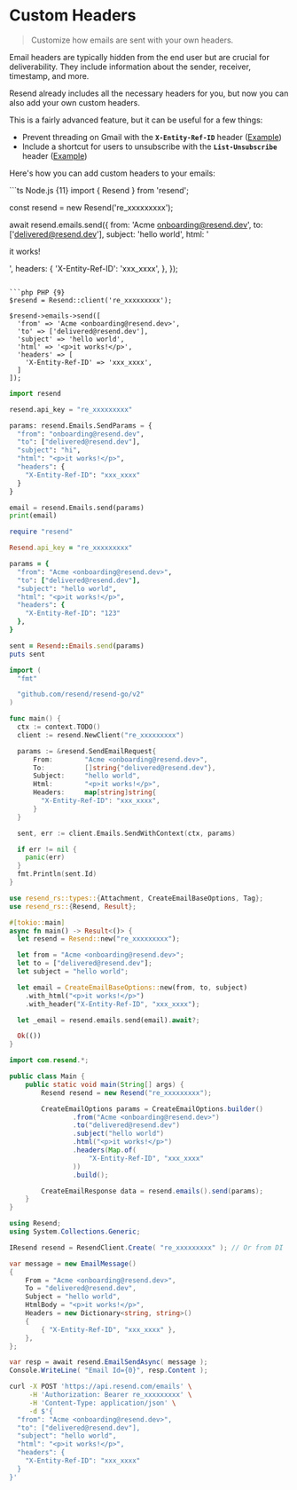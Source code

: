 # Custom Headers

> Customize how emails are sent with your own headers.

Email headers are typically hidden from the end user but are crucial for deliverability. They include information about the sender, receiver, timestamp, and more.

Resend already includes all the necessary headers for you, but now you can also add your own custom headers.

This is a fairly advanced feature, but it can be useful for a few things:

* Prevent threading on Gmail with the **`X-Entity-Ref-ID`** header ([Example](https://github.com/resend/resend-examples/tree/main/with-prevent-thread-on-gmail))
* Include a shortcut for users to unsubscribe with the **`List-Unsubscribe`** header ([Example](https://github.com/resend/resend-examples/tree/main/with-unsubscribe-url-header))

Here's how you can add custom headers to your emails:

<CodeGroup>
  ```ts Node.js {11}
  import { Resend } from 'resend';

  const resend = new Resend('re_xxxxxxxxx');

  await resend.emails.send({
    from: 'Acme <onboarding@resend.dev>',
    to: ['delivered@resend.dev'],
    subject: 'hello world',
    html: '<p>it works!</p>',
    headers: {
      'X-Entity-Ref-ID': 'xxx_xxxx',
    },
  });
  ```

  ```php PHP {9}
  $resend = Resend::client('re_xxxxxxxxx');

  $resend->emails->send([
    'from' => 'Acme <onboarding@resend.dev>',
    'to' => ['delivered@resend.dev'],
    'subject' => 'hello world',
    'html' => '<p>it works!</p>',
    'headers' => [
      'X-Entity-Ref-ID' => 'xxx_xxxx',
    ]
  ]);
  ```

  ```python Python {11}
  import resend

  resend.api_key = "re_xxxxxxxxx"

  params: resend.Emails.SendParams = {
    "from": "onboarding@resend.dev",
    "to": ["delivered@resend.dev"],
    "subject": "hi",
    "html": "<p>it works!</p>",
    "headers": {
      "X-Entity-Ref-ID": "xxx_xxxx"
    }
  }

  email = resend.Emails.send(params)
  print(email)
  ```

  ```rb Ruby {11}
  require "resend"

  Resend.api_key = "re_xxxxxxxxx"

  params = {
    "from": "Acme <onboarding@resend.dev>",
    "to": ["delivered@resend.dev"],
    "subject": "hello world",
    "html": "<p>it works!</p>",
    "headers": {
      "X-Entity-Ref-ID": "123"
    },
  }

  sent = Resend::Emails.send(params)
  puts sent
  ```

  ```go Go {17}
  import (
  	"fmt"

  	"github.com/resend/resend-go/v2"
  )

  func main() {
    ctx := context.TODO()
    client := resend.NewClient("re_xxxxxxxxx")

    params := &resend.SendEmailRequest{
        From:        "Acme <onboarding@resend.dev>",
        To:          []string{"delivered@resend.dev"},
        Subject:     "hello world",
        Html:        "<p>it works!</p>",
        Headers:     map[string]string{
          "X-Entity-Ref-ID": "xxx_xxxx",
        }
    }

    sent, err := client.Emails.SendWithContext(ctx, params)

    if err != nil {
      panic(err)
    }
    fmt.Println(sent.Id)
  }
  ```

  ```rust Rust {14}
  use resend_rs::types::{Attachment, CreateEmailBaseOptions, Tag};
  use resend_rs::{Resend, Result};

  #[tokio::main]
  async fn main() -> Result<()> {
    let resend = Resend::new("re_xxxxxxxxx");

    let from = "Acme <onboarding@resend.dev>";
    let to = ["delivered@resend.dev"];
    let subject = "hello world";

    let email = CreateEmailBaseOptions::new(from, to, subject)
      .with_html("<p>it works!</p>")
      .with_header("X-Entity-Ref-ID", "xxx_xxxx");

    let _email = resend.emails.send(email).await?;

    Ok(())
  }
  ```

  ```java Java {13}
  import com.resend.*;

  public class Main {
      public static void main(String[] args) {
          Resend resend = new Resend("re_xxxxxxxxx");

          CreateEmailOptions params = CreateEmailOptions.builder()
                  .from("Acme <onboarding@resend.dev>")
                  .to("delivered@resend.dev")
                  .subject("hello world")
                  .html("<p>it works!</p>")
                  .headers(Map.of(
                      "X-Entity-Ref-ID", "xxx_xxxx"
                  ))
                  .build();

          CreateEmailResponse data = resend.emails().send(params);
      }
  }
  ```

  ```csharp .NET {12-15}
  using Resend;
  using System.Collections.Generic;

  IResend resend = ResendClient.Create( "re_xxxxxxxxx" ); // Or from DI

  var message = new EmailMessage()
  {
      From = "Acme <onboarding@resend.dev>",
      To = "delivered@resend.dev",
      Subject = "hello world",
      HtmlBody = "<p>it works!</p>",
      Headers = new Dictionary<string, string>()
      {
          { "X-Entity-Ref-ID", "xxx_xxxx" },
      },
  };

  var resp = await resend.EmailSendAsync( message );
  Console.WriteLine( "Email Id={0}", resp.Content );
  ```

  ```bash cURL {10}
  curl -X POST 'https://api.resend.com/emails' \
       -H 'Authorization: Bearer re_xxxxxxxxx' \
       -H 'Content-Type: application/json' \
       -d $'{
    "from": "Acme <onboarding@resend.dev>",
    "to": ["delivered@resend.dev"],
    "subject": "hello world",
    "html": "<p>it works!</p>",
    "headers": {
      "X-Entity-Ref-ID": "xxx_xxxx"
    }
  }'
  ```
</CodeGroup>